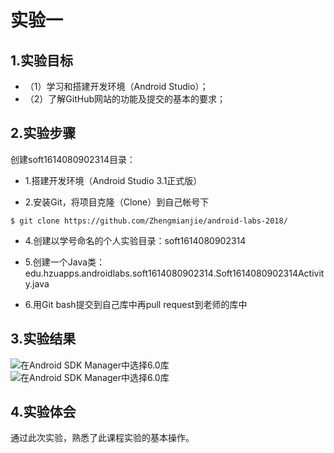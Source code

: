 # 实验一

## 1.实验目标
+ （1）学习和搭建开发环境（Android Studio）；
+ （2）了解GitHub网站的功能及提交的基本的要求；

## 2.实验步骤
   创建soft1614080902314目录：
+ 1.搭建开发环境（Android Studio 3.1正式版）

+ 2.安装Git，将项目克隆（Clone）到自己帐号下
~~~
$ git clone https://github.com/Zhengmianjie/android-labs-2018/
~~~

+ 4.创建以学号命名的个人实验目录：soft1614080902314

+ 5.创建一个Java类：edu.hzuapps.androidlabs.soft1614080902314.Soft1614080902314Activity.java

+ 6.用Git bash提交到自己库中再pull request到老师的库中

## 3.实验结果
 ![在Android SDK Manager中选择6.0库](https://github.com/Zhengmianjie/android-labs-2018/blob/master/soft1614080902314/1%E4%BB%A3%E7%A0%81%E6%88%AA%E5%9B%BE.png?raw=true"配置教育网下载代理")
![在Android SDK Manager中选择6.0库](https://github.com/Zhengmianjie/android-labs-2018/blob/master/soft1614080902314/1%E8%BF%90%E8%A1%8C%E6%88%AA%E5%9B%BE.png?raw=true"配置教育网下载代理")

## 4.实验体会
通过此次实验，熟悉了此课程实验的基本操作。
